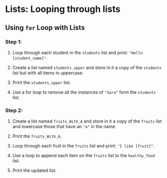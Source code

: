 Lists: Looping through lists
============================

Using `for` Loop with Lists
---------------------------

### Step 1:

1.  Loop through each student in the `students` list and print: `"Hello [student_name]"`.
    
2.  Create a list named `students_upper` and store in it a copy of the `students` list but with all items in uppercase.
    
3.  Print the `students_upper` list.
    
4.  Use a for loop to remove all the instances of `"Sara"` form the `students` list.
    

### Step 2:

1.  Create a list named `fruits_With_A` and store in it a copy of the `fruits` list and lowercase those that have an `"a"` in the name.
    
2.  Print the `fruits_With_A`.
3.  Loop through each fruit in the `fruits` list and print: `"I like [fruit]"`.
    
4.  Use a loop to append each item on the `fruits` list to the `healthy_food` list.
    
5.  Print the updated list.